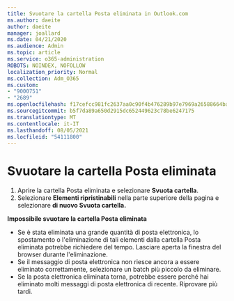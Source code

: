 ```yaml
---
title: Svuotare la cartella Posta eliminata in Outlook.com
ms.author: daeite
author: daeite
manager: joallard
ms.date: 04/21/2020
ms.audience: Admin
ms.topic: article
ms.service: o365-administration
ROBOTS: NOINDEX, NOFOLLOW
localization_priority: Normal
ms.collection: Adm_O365
ms.custom:
- "9000751"
- "2689"
ms.openlocfilehash: f17cefcc981fc2637aa0c90f4b476289b97e7969a26588664baf67485daf5d5b
ms.sourcegitcommit: b5f7da89a650d2915dc652449623c78be6247175
ms.translationtype: MT
ms.contentlocale: it-IT
ms.lasthandoff: 08/05/2021
ms.locfileid: "54111800"
---
```

# <a name="empty-the-deleted-items-folder"></a>Svuotare la cartella Posta eliminata

1. Aprire la cartella Posta eliminata e selezionare **Svuota cartella**.
2. Selezionare **Elementi ripristinabili** nella parte superiore della pagina e selezionare **di nuovo Svuota cartella.**

**Impossibile svuotare la cartella Posta eliminata**

- Se è stata eliminata una grande quantità di posta elettronica, lo spostamento o l'eliminazione di tali elementi dalla cartella Posta eliminata potrebbe richiedere del tempo. Lasciare aperta la finestra del browser durante l'eliminazione.
- Se il messaggio di posta elettronica non riesce ancora a essere eliminato correttamente, selezionare un batch più piccolo da eliminare.
- Se la posta elettronica eliminata torna, potrebbe essere perché hai eliminato molti messaggi di posta elettronica di recente. Riprovare più tardi.
